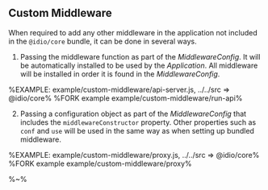 ## Custom Middleware

When required to add any other middleware in the application not included in the `@idio/core` bundle, it can be done in several ways.

1. Passing the middleware function as part of the _MiddlewareConfig_. It will be automatically installed to be used by the _Application_. All middleware will be installed in order it is found in the _MiddlewareConfig_.

%EXAMPLE: example/custom-middleware/api-server.js, ../../src => @idio/core%
%FORK example example/custom-middleware/run-api%

2. Passing a configuration object as part of the _MiddlewareConfig_ that includes the `middlewareConstructor` property. Other properties such as `conf` and `use` will be used in the same way as when setting up bundled middleware.

%EXAMPLE: example/custom-middleware/proxy.js, ../../src => @idio/core%
%FORK example example/custom-middleware/proxy%



<!-- set up by passing its constructor as the `middlewareConstructor` property of the configuration. The constructor will receive the `app` and `config` arguments and should return a middleware function. -->

<!-- The `use` and `config` properties stay applicable as with the bundled middleware.

For example, setting up a custom middleware can look like this:

```js
await core({
  customMiddleware: {
    async function(app, config) {
      app.context.usingFunction = true

      return async(ctx, next) => {
        await next()
        if (config.debug) {
          console.error(ctx.usingFunction)
        }
      }
    },
    config: { debug: process.env.NODE_DEBUG == '@idio/core' },
    use: true,
  },
})
``` -->

%~%